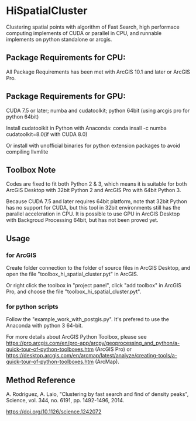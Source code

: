 # HiSpatialCluster
Clustering spatial points with algorithm of Fast Search, high performace computing implements of CUDA or parallel in CPU, and runnable implements on python standalone or arcgis.

## Package Requirements for CPU:

All Package Requirements has been met with ArcGIS 10.1 and later or ArcGIS Pro.

## Package Requirements for GPU:

CUDA 7.5 or later; numba and cudatoolkit; python 64bit (using arcgis pro for python 64bit)

Install cudatoolkit in Python with Anaconda: conda insall -c numba cudatoolkit=8.0(if with CUDA 8.0)

Or install with unofficial binaries for python extension packages to avoid compiling llvmlite

## Toolbox Note

Codes are fixed to fit both Python 2 & 3, which means it is suitable for both ArcGIS Desktop with 32bit Python 2 and ArcGIS Pro with 64bit Python 3.

Because CUDA 7.5 and later requires 64bit platform, note that 32bit Python has no support for CUDA, but this tool in 32bit environments still has the parallel acceleration in CPU. It is possible to use GPU in ArcGIS Desktop with Backgroud Processing 64bit, but has not been proved yet.

## Usage

### for ArcGIS

Create folder connection to the folder of source files in ArcGIS Desktop, and open the file "toolbox_hi_spatial_cluster.pyt" in ArcGIS.

Or right click the toolbox in "project panel", click "add toolbox" in ArcGIS Pro, and choose the file "toolbox_hi_spatial_cluster.pyt".

### for python scripts

Follow the "example_work_with_postgis.py". It's prefered to use the Anaconda with python 3 64-bit.

For more details about ArcGIS Python Toolbox, please see https://pro.arcgis.com/en/pro-app/arcpy/geoprocessing_and_python/a-quick-tour-of-python-toolboxes.htm (ArcGIS Pro) or https://desktop.arcgis.com/en/arcmap/latest/analyze/creating-tools/a-quick-tour-of-python-toolboxes.htm (ArcMap).

## Method Reference

 A. Rodriguez, A. Laio, "Clustering by fast search and find of density peaks", Science, vol. 344, no. 6191, pp. 1492-1496, 2014. 

https://doi.org/10.1126/science.1242072

